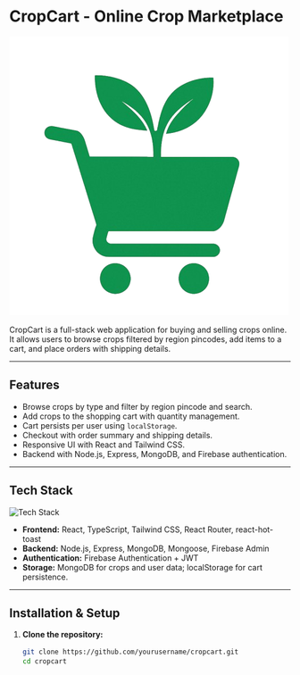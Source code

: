 # CropCart - Online Crop Marketplace

![CropCart Logo](client/src/assets/logo.png)

CropCart is a full-stack web application for buying and selling crops online. It allows users to browse crops filtered by region pincodes, add items to a cart, and place orders with shipping details.

---

## Features

- Browse crops by type and filter by region pincode and search.
- Add crops to the shopping cart with quantity management.
- Cart persists per user using `localStorage`.
- Checkout with order summary and shipping details.
- Responsive UI with React and Tailwind CSS.
- Backend with Node.js, Express, MongoDB, and Firebase authentication.

---

## Tech Stack

![Tech Stack](./assets/tech-stack.png)

- **Frontend:** React, TypeScript, Tailwind CSS, React Router, react-hot-toast
- **Backend:** Node.js, Express, MongoDB, Mongoose, Firebase Admin
- **Authentication:** Firebase Authentication + JWT
- **Storage:** MongoDB for crops and user data; localStorage for cart persistence.

---

## Installation & Setup

1. **Clone the repository:**

   ```bash
   git clone https://github.com/yourusername/cropcart.git
   cd cropcart
